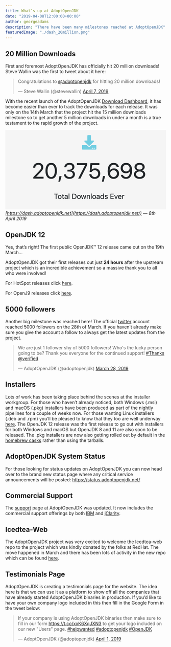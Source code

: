 ```yaml
---
title: What’s up at AdoptOpenJDK
date: "2019-04-08T12:00:00+00:00"
author: georgeadams
description: "There have been many milestones reached at AdoptOpenJDK"
featuredImage: "./dash_20million.png"
---
```


## 20 Million Downloads

First and foremost AdoptOpenJDK has officially hit 20 million downloads! Steve Wallin was the first to tweet about it here:

<blockquote class="twitter-tweet"><p lang="en" dir="ltr">Congratulations to <a href="https://twitter.com/adoptopenjdk?ref_src=twsrc%5Etfw">@adoptopenjdk</a> for hitting 20 million downloads!</p>&mdash; Steve Wallin (@stevewallin) <a href="https://twitter.com/stevewallin/status/1115009964907610112?ref_src=twsrc%5Etfw">April 7, 2019</a></blockquote> <script async src="https://platform.twitter.com/widgets.js" charset="utf-8"></script>

With the recent launch of the AdoptOpenJDK [Download Dashboard](https://dash.adoptopenjdk.net/), it has become easier than ever to track the downloads for each release. It was only on the 14th March that the project hit the 15 million downloads milestone so to get another 5 million downloads in under a month is a true testament to the rapid growth of the project.

![Dashboard displaying 20 million downloads of AdoptOpenJDK](./dash_20million.png)
*[https://dash.adoptopenjdk.net](https://dash.adoptopenjdk.net/) — 8th April 2019*

## OpenJDK 12

Yes, that’s right! The first public OpenJDK™ 12 release came out on the 19th March…

AdoptOpenJDK got their first releases out just **24 hours** after the upstream project which is an incredible achievement so a massive thank you to all who were involved!

For HotSpot releases click [here](https://adoptopenjdk.net/releases.html?variant=openjdk12&jvmVariant=hotspot).

For OpenJ9 releases click [here](https://adoptopenjdk.net/releases.html?variant=openjdk12&jvmVariant=openj9).

## 5000 followers

Another big milestone was reached here! The official [twitter](https://twitter.com/adoptopenjdk) account reached 5000 followers on the 28th of March. If you haven’t already make sure you give the account a follow to always get the latest updates from the project.

<blockquote class="twitter-tweet"><p lang="en" dir="ltr">We are just 1 follower shy of 5000 followers! Who&#39;s the lucky person going to be? Thank you everyone for the continued support! <a href="https://twitter.com/hashtag/Thanks?src=hash&amp;ref_src=twsrc%5Etfw">#Thanks</a> <a href="https://twitter.com/verified?ref_src=twsrc%5Etfw">@verified</a></p>&mdash; AdoptOpenJDK (@adoptopenjdk) <a href="https://twitter.com/adoptopenjdk/status/1111273234106929157?ref_src=twsrc%5Etfw">March 28, 2019</a></blockquote> <script async src="https://platform.twitter.com/widgets.js" charset="utf-8"></script>

## Installers

Lots of work has been taking place behind the scenes at the installer workgroup. For those who haven’t already noticed, both Windows (.msi) and macOS (.pkg) installers have been produced as part of the nightly pipelines for a couple of weeks now. For those wanting Linux installers (.deb and .rpm) you’ll be pleased to know that they too are well underway [here](https://github.com/AdoptOpenJDK/openjdk-installer/pull/79). The OpenJDK 12 release was the first release to go out with installers for both Windows and macOS but OpenJDK 8 and 11 are also soon to be released. The .pkg installers are now also getting rolled out by default in the [homebrew casks](https://github.com/AdoptOpenJDK/homebrew-openjdk) rather than using the tarballs.

## AdoptOpenJDK System Status

For those looking for status updates on AdoptOpenJDK you can now head over to the brand new status page where any critical service announcements will be posted: https://status.adoptopenjdk.net/

## Commercial Support

The [support](https://adoptopenjdk.net/support.html) page at AdoptOpenJDK was updated. It now includes the commercial support offerings by both [IBM](https://www.ibm.com/cloud/support-for-runtimes) and [jClarity](https://www.jclarity.com/adoptopenjdk-support/).

## Icedtea-Web

The AdoptOpenJDK project was very excited to welcome the Icedtea-web repo to the project which was kindly donated by the folks at RedHat. The move happened in March and there has been lots of activity in the new repo which can be found [here](https://github.com/AdoptOpenJDK/icedtea-web).

## Testimonials Page

AdoptOpenJDK is creating a testimonials page for the website. The idea here is that we can use it as a platform to show off all the companies that have already started AdoptOpenJDK binaries in production. If you’d like to have your own company logo included in this then fill in the Google Form in the tweet below:

<blockquote class="twitter-tweet"><p lang="en" dir="ltr">If your company is using AdoptOpenJDK binaries then make sure to fill in our form <a href="https://t.co/xxK6XqJXN3">https://t.co/xxK6XqJXN3</a> to get your logo included on our new &quot;Users&quot; page. <a href="https://twitter.com/hashtag/helpwanted?src=hash&amp;ref_src=twsrc%5Etfw">#helpwanted</a> <a href="https://twitter.com/hashtag/adoptopenjdk?src=hash&amp;ref_src=twsrc%5Etfw">#adoptopenjdk</a> <a href="https://twitter.com/hashtag/OpenJDK?src=hash&amp;ref_src=twsrc%5Etfw">#OpenJDK</a></p>&mdash; AdoptOpenJDK (@adoptopenjdk) <a href="https://twitter.com/adoptopenjdk/status/1112607373103951872?ref_src=twsrc%5Etfw">April 1, 2019</a></blockquote> <script async src="https://platform.twitter.com/widgets.js" charset="utf-8"></script>
